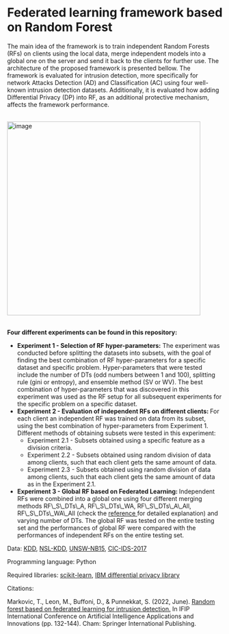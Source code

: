 # Federated learning framework based on Random Forest 


The main idea of the framework is to train independent Random Forests (RFs) on clients using the local data, merge independent models into a global one on the server and send it back to the clients for further use. The architecture of the proposed framework is presented bellow. The framework is evaluated for intrusion detection, more specifically for network Attacks Detection (AD) and Classification (AC) using four well-known intrusion detection datasets.  Additionally, it is evaluated how adding Differential Privacy (DP) into RF, as an additional protective mechanism, affects the framework performance. 

</br>
<img width="452" alt="image" src="https://github.com/vujicictijana/RF_FL/assets/9281983/199a21ff-642a-4548-ba72-f533c01fca3c">

</br>
</br>

<b>Four different experiments can be found in this repository:</b>
<ul>
  <li> <b>Experiment 1 - Selection of RF hyper-parameters:</b> The experiment was conducted before splitting the datasets into subsets, with the goal of finding the best combination of RF hyper-parameters for a specific dataset and specific problem. Hyper-parameters that were tested include the number of DTs (odd numbers between 1 and 100), splitting rule (gini or entropy), and ensemble method (SV or WV). The best combination of hyper-parameters that was discovered in this experiment was used as the RF setup for all subsequent experiments for the specific problem on a specific dataset.</li>
  <li> <b>Experiment 2 -  Evaluation of independent RFs on different clients: </b> For each client an independent RF was trained on data from its subset, using the best combination of hyper-parameters from Experiment 1. Different methods of obtaining subsets were tested in this experiment:
    <ul>
         <li> Experiment 2.1 - Subsets obtained using a specific feature as a division criteria.   </li>
          <li> Experiment 2.2 - Subsets obtained using random division of data among clients, such that each client gets the same amount of data.  </li>
          <li> Experiment 2.3 - Subsets obtained using random division of data among clients, such that each client gets the same amount of data as in the Experiment 2.1.</li>
    </ul>
  <li> <b>Experiment 3 -  Global RF based on Federated Learning: </b> Independent RFs were combined into a global one using four different merging methods RF\_S\_DTs\_A, RF\_S\_DTs\_WA, RF\_S\_DTs\_A\_All, RF\_S\_DTs\_WA\_All (check the <a href="https://drive.google.com/file/d/1E0BgUdOfqnj9UOrbwW4kRcRex4EFntNa/view"> reference </a> for detailed explanation) and varying number of DTs. The global RF was tested on the entire testing set and the performances of global RF were compared with the performances of independent RFs on the entire testing set.</li>
</ul>

Data: <a href="https://www.unb.ca/cic/datasets/nsl.html">KDD</a>, <a href="https://www.unb.ca/cic/datasets/nsl.html">NSL-KDD</a>, <a href="https://research.unsw.edu.au/projects/unsw-nb15-dataset">UNSW-NB15</a>, <a href="https://www.unb.ca/cic/datasets/ids-2017.html">CIC-IDS-2017</a>

Programming language: Python

Required libraries: <a href="https://scikit-learn.org/stable/">scikit-learn</a>, <a href="https://github.com/IBM/differential-privacy-library">IBM differential privacy library</a>


Citations:

Markovic, T., Leon, M., Buffoni, D., & Punnekkat, S. (2022, June). <a href="https://drive.google.com/file/d/1E0BgUdOfqnj9UOrbwW4kRcRex4EFntNa/view">Random forest based on federated learning for intrusion detection.</a> In IFIP International Conference on Artificial Intelligence Applications and Innovations (pp. 132-144). Cham: Springer International Publishing.

